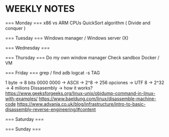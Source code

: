 # WEEKLY NOTES

=== Monday === 
x86 vs ARM CPUs
QuickSort algorithm ( Divide and conquer )

=== Tuesday === 
Windows manager / Windows server (X)

=== Wednesday === 

=== Thursday === 
Do my own window manager
Check sandbox Docker / VM

=== Friday === 
grep / find
adb logcat -s TAG

1 byte -> 8 bits 0000 0000 
    -> ASCII -> 2^8 -> 256 opciones
    -> UTF 8 -> 2^32 -> 4 milions
Dissasembly -> how it works?
https://www.geeksforgeeks.org/linux-unix/objdump-command-in-linux-with-examples/
https://www.baeldung.com/linux/disassemble-machine-code
https://www.advania.co.uk/blog/infrastructure/intro-to-basic-disassembly-reverse-engineering/#content

=== Saturday === 

=== Sunday === 
